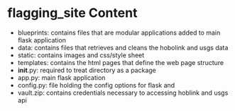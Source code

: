 # flagging_site Content 

  - blueprints: contains files that are modular applications added to main flask application
  - data: contains files that retrieves and cleans the hobolink and usgs data
  - static: contains images and css/style sheet
  - templates: contains the html pages that define the web page structure
  - __init__.py: required to treat directory as a package
  - app.py: main flask application
  - config.py: file holding the config options for flask and 
  - vault.zip: contains credentials necessary to accessing hoblink and usgs api 
